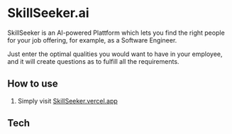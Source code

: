 # SkillSeeker.ai

SkillSeeker is an AI-powered Plattform which lets you find the right people for your job offering, for example, as a Software Engineer.

Just enter the optimal qualities you would want to have in your employee, and it will create questions as to fulfill all the requirements.

## How to use

1. Simply visit [SkillSeeker.vercel.app](https://SkillSeeker.vercel.app)

## Tech

